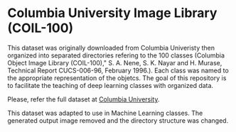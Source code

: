 # Columbia University Image Library (COIL-100)

This dataset was originally downloaded from Columbia Univeristy then organized into separated directories refering to the 100 classes (Columbia Object Image Library (COIL-100),"
S. A. Nene, S. K. Nayar and H. Murase, Technical Report CUCS-006-96, February 1996.). Each class was named to the appropriate representation of the objetcs.
The goal of this repository is to facilitate the teaching of deep learning classes with organized data.

Please, refer the full dataset at [Columbia University](https://www.cs.columbia.edu/CAVE/software/softlib/coil-100.php).

This dataset was adapted to use in Machine Learning classes. The generated output image removed and the directory structure was changed.
